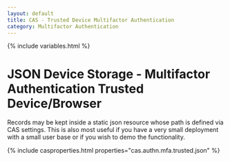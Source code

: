 ```yaml
---
layout: default
title: CAS - Trusted Device Multifactor Authentication
category: Multifactor Authentication
---
```


{% include variables.html %}

# JSON Device Storage - Multifactor Authentication Trusted Device/Browser

Records may be kept inside a static json resource whose path is defined via CAS settings.
This is also most useful if you have a very small deployment with a small 
user base or if you wish to demo the functionality.

{% include casproperties.html properties="cas.authn.mfa.trusted.json" %}
